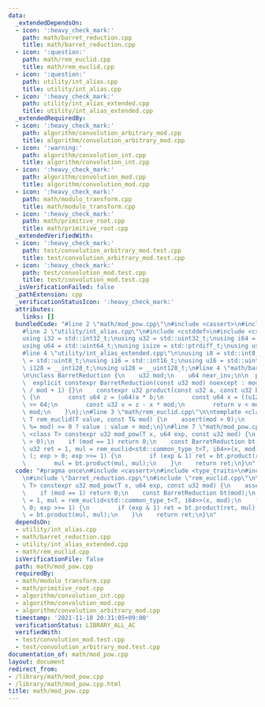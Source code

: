 ```yaml
---
data:
  _extendedDependsOn:
  - icon: ':heavy_check_mark:'
    path: math/barret_reduction.cpp
    title: math/barret_reduction.cpp
  - icon: ':question:'
    path: math/rem_euclid.cpp
    title: math/rem_euclid.cpp
  - icon: ':question:'
    path: utility/int_alias.cpp
    title: utility/int_alias.cpp
  - icon: ':heavy_check_mark:'
    path: utility/int_alias_extended.cpp
    title: utility/int_alias_extended.cpp
  _extendedRequiredBy:
  - icon: ':heavy_check_mark:'
    path: algorithm/convolution_arbitrary_mod.cpp
    title: algorithm/convolution_arbitrary_mod.cpp
  - icon: ':warning:'
    path: algorithm/convolution_int.cpp
    title: algorithm/convolution_int.cpp
  - icon: ':heavy_check_mark:'
    path: algorithm/convolution_mod.cpp
    title: algorithm/convolution_mod.cpp
  - icon: ':heavy_check_mark:'
    path: math/modulo_transform.cpp
    title: math/modulo_transform.cpp
  - icon: ':heavy_check_mark:'
    path: math/primitive_root.cpp
    title: math/primitive_root.cpp
  _extendedVerifiedWith:
  - icon: ':heavy_check_mark:'
    path: test/convolution_arbitrary_mod.test.cpp
    title: test/convolution_arbitrary_mod.test.cpp
  - icon: ':heavy_check_mark:'
    path: test/convolution_mod.test.cpp
    title: test/convolution_mod.test.cpp
  _isVerificationFailed: false
  _pathExtension: cpp
  _verificationStatusIcon: ':heavy_check_mark:'
  attributes:
    links: []
  bundledCode: "#line 2 \"math/mod_pow.cpp\"\n#include <cassert>\n#include <type_traits>\n\
    #line 2 \"utility/int_alias.cpp\"\n#include <cstddef>\n#include <cstdint>\n\n\
    using i32 = std::int32_t;\nusing u32 = std::uint32_t;\nusing i64 = std::int64_t;\n\
    using u64 = std::uint64_t;\nusing isize = std::ptrdiff_t;\nusing usize = std::size_t;\n\
    #line 4 \"utility/int_alias_extended.cpp\"\n\nusing i8 = std::int8_t;\nusing u8\
    \ = std::uint8_t;\nusing i16 = std::int16_t;\nusing u16 = std::uint16_t;\nusing\
    \ i128 = __int128_t;\nusing u128 = __uint128_t;\n#line 4 \"math/barret_reduction.cpp\"\
    \n\nclass BarretReduction {\n    u32 mod;\n    u64 near_inv;\n\n  public:\n  \
    \  explicit constexpr BarretReduction(const u32 mod) noexcept : mod(mod), near_inv((u64)(-1)\
    \ / mod + 1) {}\n    constexpr u32 product(const u32 a, const u32 b) const noexcept\
    \ {\n        const u64 z = (u64)a * b;\n        const u64 x = ((u128)z * near_inv)\
    \ >> 64;\n        const u32 v = z - x * mod;\n        return v < mod ? v : v +\
    \ mod;\n    }\n};\n#line 3 \"math/rem_euclid.cpp\"\n\ntemplate <class T> constexpr\
    \ T rem_euclid(T value, const T& mod) {\n    assert(mod > 0);\n    return (value\
    \ %= mod) >= 0 ? value : value + mod;\n}\n#line 7 \"math/mod_pow.cpp\"\n\ntemplate\
    \ <class T> constexpr u32 mod_pow(T x, u64 exp, const u32 mod) {\n    assert(mod\
    \ > 0);\n    if (mod == 1) return 0;\n    const BarretReduction bt(mod);\n   \
    \ u32 ret = 1, mul = rem_euclid<std::common_type_t<T, i64>>(x, mod);\n    for\
    \ (; exp > 0; exp >>= 1) {\n        if (exp & 1) ret = bt.product(ret, mul);\n\
    \        mul = bt.product(mul, mul);\n    }\n    return ret;\n}\n"
  code: "#pragma once\n#include <cassert>\n#include <type_traits>\n#include \"../utility/int_alias.cpp\"\
    \n#include \"barret_reduction.cpp\"\n#include \"rem_euclid.cpp\"\n\ntemplate <class\
    \ T> constexpr u32 mod_pow(T x, u64 exp, const u32 mod) {\n    assert(mod > 0);\n\
    \    if (mod == 1) return 0;\n    const BarretReduction bt(mod);\n    u32 ret\
    \ = 1, mul = rem_euclid<std::common_type_t<T, i64>>(x, mod);\n    for (; exp >\
    \ 0; exp >>= 1) {\n        if (exp & 1) ret = bt.product(ret, mul);\n        mul\
    \ = bt.product(mul, mul);\n    }\n    return ret;\n}\n"
  dependsOn:
  - utility/int_alias.cpp
  - math/barret_reduction.cpp
  - utility/int_alias_extended.cpp
  - math/rem_euclid.cpp
  isVerificationFile: false
  path: math/mod_pow.cpp
  requiredBy:
  - math/modulo_transform.cpp
  - math/primitive_root.cpp
  - algorithm/convolution_int.cpp
  - algorithm/convolution_mod.cpp
  - algorithm/convolution_arbitrary_mod.cpp
  timestamp: '2021-11-10 20:31:05+09:00'
  verificationStatus: LIBRARY_ALL_AC
  verifiedWith:
  - test/convolution_mod.test.cpp
  - test/convolution_arbitrary_mod.test.cpp
documentation_of: math/mod_pow.cpp
layout: document
redirect_from:
- /library/math/mod_pow.cpp
- /library/math/mod_pow.cpp.html
title: math/mod_pow.cpp
---
```

